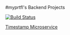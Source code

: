 #myprtfl's Backend Projects

[![Build Status](https://travis-ci.org/myprtfl/api.svg?branch=master)](https://travis-ci.org/myprtfl/api)

[Timestamp Microservice](https://myprtfl.herokuapp.com/api/2/timestamp/)
